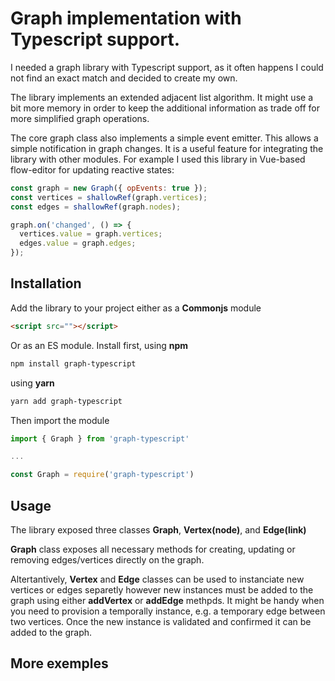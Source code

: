 # Graph implementation with Typescript support.

I needed a graph library with Typescript support, as it often happens I could not find an exact match and decided to create my own.

The library implements an extended adjacent list algorithm. It might use a bit more memory in order to keep the additional information as trade off for more simplified graph operations.

The core graph class also implements a simple event emitter. This allows a simple notification in graph changes. It is a useful feature for integrating the library with other modules. For example I used this library in Vue-based flow-editor for updating reactive states: 

```js
const graph = new Graph({ opEvents: true });
const vertices = shallowRef(graph.vertices);
const edges = shallowRef(graph.nodes);

graph.on('changed', () => {
  vertices.value = graph.vertices;
  edges.value = graph.edges;
});

```

## Installation
Add the library to your project either as a **Commonjs** module

```html
<script src=""></script> 
```

Or as an ES module. Install first, using **npm**

```sh
npm install graph-typescript
```

using **yarn**
```sh
yarn add graph-typescript
```

Then import the module
```js
import { Graph } from 'graph-typescript'

...

const Graph = require('graph-typescript')
```

## Usage

The library exposed three classes **Graph**, **Vertex(node)**, and **Edge(link)**

**Graph** class exposes all necessary methods for creating, updating or removing edges/vertices directly on the graph.

Altertantively, **Vertex** and **Edge** classes can be used to instanciate new vertices or edges separetly however new instances must be added to the graph using either **addVertex** or **addEdge** methpds.
It might be handy when you need to provision a temporally instance, e.g. a temporary edge between two vertices. Once the new instance is validated and confirmed it can be added to the graph. 

## More exemples

